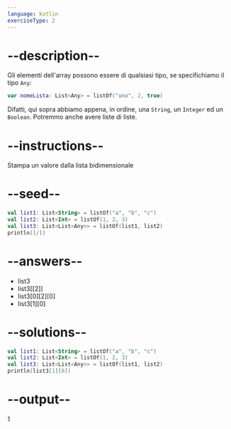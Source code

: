 ```yaml
---
language: kotlin
exerciseType: 2
---
```


# --description--

Gli elementi dell'array possono essere di qualsiasi tipo, se specifichiamo il tipo `Any`:
```kotlin
var nomeLista: List<Any> = listOf("uno", 2, true)
```
Difatti, qui sopra abbiamo appena, in ordine, una `String`, un `Integer` ed un `Boolean`.
Potremmo anche avere liste di liste.

# --instructions--

Stampa un valore dalla lista bidimensionale

# --seed--

```kotlin
val list1: List<String> = listOf("a", "b", "c")
val list2: List<Int> = listOf(1, 2, 3)
val list3: List<List<Any>> = listOf(list1, list2)
println([/])
```

# --answers--

- list3
- list3[[2]]
- list3[0][2][0]
- list3[1][0]

# --solutions--

```kotlin
val list1: List<String> = listOf("a", "b", "c")
val list2: List<Int> = listOf(1, 2, 3)
val list3: List<List<Any>> = listOf(list1, list2)
println(list3[1][0])
```

# --output--

1
